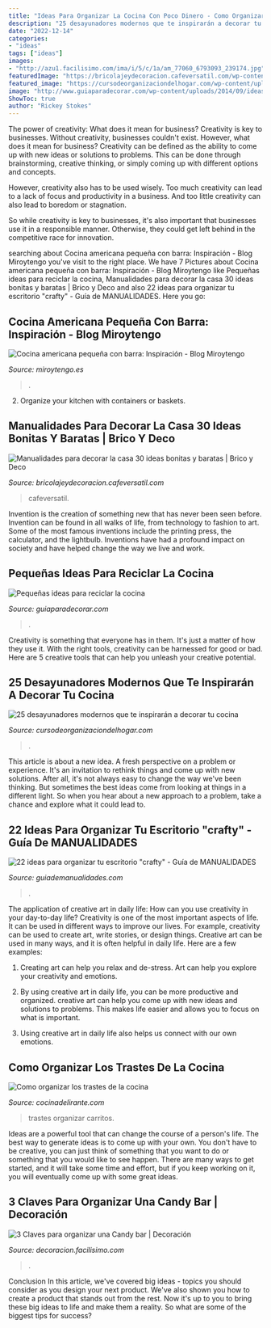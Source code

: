 ```yaml
---
title: "Ideas Para Organizar La Cocina Con Poco Dinero - Como Organizar Los Trastes De La Cocina"
description: "25 desayunadores modernos que te inspirarán a decorar tu cocina"
date: "2022-12-14"
categories:
- "ideas"
tags: ["ideas"]
images:
- "http://azu1.facilisimo.com/ima/i/5/c/1a/am_77060_6793093_239174.jpg"
featuredImage: "https://bricolajeydecoracion.cafeversatil.com/wp-content/uploads/2016/10/005-42.jpg"
featured_image: "https://cursodeorganizaciondelhogar.com/wp-content/uploads/2017/09/25-desayunadores-modernos-que-te-inspiraran-decorar-tu-cocina-5.jpg"
image: "http://www.guiaparadecorar.com/wp-content/uploads/2014/09/ideas-para-reciclar-la-cocina-04.jpg"
ShowToc: true
author: "Rickey Stokes"
---
```



The power of creativity: What does it mean for business?
Creativity is key to businesses. Without creativity, businesses couldn't exist. However, what does it mean for business? 
Creativity can be defined as the ability to come up with new ideas or solutions to problems. This can be done through brainstorming, creative thinking, or simply coming up with different options and concepts. 

However, creativity also has to be used wisely. Too much creativity can lead to a lack of focus and productivity in a business. And too little creativity can also lead to boredom or stagnation. 

So while creativity is key to businesses, it's also important that businesses use it in a responsible manner. Otherwise, they could get left behind in the competitive race for innovation.

	

		
searching about Cocina americana pequeña con barra: Inspiración - Blog Miroytengo you've visit to the right place. We have 7 Pictures about Cocina americana pequeña con barra: Inspiración - Blog Miroytengo like Pequeñas ideas para reciclar la cocina, Manualidades para decorar la casa 30 ideas bonitas y baratas | Brico y Deco and also 22 ideas para organizar tu escritorio &quot;crafty&quot; - Guía de MANUALIDADES. Here you go:
		
    
## Cocina Americana Pequeña Con Barra: Inspiración - Blog Miroytengo

<img loading=lazy src="https://mediaserver2.miroytengo.es/blog/wp-content/uploads/2020/04/miroytengo-cocina-americana-pequena-7.jpg" onerror="this.onerror=null;this.src='https://tse1.mm.bing.net/th?id=OIP.R-6ZPPNjMvrUiFGEsHGGyAHaLH&amp;pid=15.1';" alt="Cocina americana pequeña con barra: Inspiración - Blog Miroytengo">

_Source: miroytengo.es_

>. 

	

2. Organize your kitchen with containers or baskets.

    
## Manualidades Para Decorar La Casa 30 Ideas Bonitas Y Baratas | Brico Y Deco

<img loading=lazy src="https://bricolajeydecoracion.cafeversatil.com/wp-content/uploads/2016/10/005-42.jpg" onerror="this.onerror=null;this.src='https://tse4.mm.bing.net/th?id=OIP.pIGa9XgI_O6L1HbLODpuugHaJ4&amp;pid=15.1';" alt="Manualidades para decorar la casa 30 ideas bonitas y baratas | Brico y Deco">

_Source: bricolajeydecoracion.cafeversatil.com_

>cafeversatil. 

	

Invention is the creation of something new that has never been seen before. Invention can be found in all walks of life, from technology to fashion to art. Some of the most famous inventions include the printing press, the calculator, and the lightbulb. Inventions have had a profound impact on society and have helped change the way we live and work.

    
## Pequeñas Ideas Para Reciclar La Cocina

<img loading=lazy src="http://www.guiaparadecorar.com/wp-content/uploads/2014/09/ideas-para-reciclar-la-cocina-04.jpg" onerror="this.onerror=null;this.src='https://tse1.mm.bing.net/th?id=OIP.Y5_fyGZK_tqH7sI2lGropgHaLE&amp;pid=15.1';" alt="Pequeñas ideas para reciclar la cocina">

_Source: guiaparadecorar.com_

>. 

	

Creativity is something that everyone has in them. It's just a matter of how they use it. With the right tools, creativity can be harnessed for good or bad. Here are 5 creative tools that can help you unleash your creative potential.

    
## 25 Desayunadores Modernos Que Te Inspirarán A Decorar Tu Cocina

<img loading=lazy src="https://cursodeorganizaciondelhogar.com/wp-content/uploads/2017/09/25-desayunadores-modernos-que-te-inspiraran-decorar-tu-cocina-5.jpg" onerror="this.onerror=null;this.src='https://tse4.mm.bing.net/th?id=OIP.oZKbwVYVxg5Rq-JlQ1Aw4wHaLG&amp;pid=15.1';" alt="25 desayunadores modernos que te inspirarán a decorar tu cocina">

_Source: cursodeorganizaciondelhogar.com_

>. 

	

This article is about a new idea. A fresh perspective on a problem or experience. It's an invitation to rethink things and come up with new solutions. After all, it's not always easy to change the way we've been thinking. But sometimes the best ideas come from looking at things in a different light. So when you hear about a new approach to a problem, take a chance and explore what it could lead to.

    
## 22 Ideas Para Organizar Tu Escritorio &quot;crafty&quot; - Guía De MANUALIDADES

<img loading=lazy src="https://www.guiademanualidades.com/wp-content/uploads/2018/01/escritorios-crafty-15.jpg" onerror="this.onerror=null;this.src='https://tse4.mm.bing.net/th?id=OIP.dkDXXlf5mJAVfwrcDM3TIgHaLl&amp;pid=15.1';" alt="22 ideas para organizar tu escritorio &quot;crafty&quot; - Guía de MANUALIDADES">

_Source: guiademanualidades.com_

>. 

	

The application of creative art in daily life: How can you use creativity in your day-to-day life?
Creativity is one of the most important aspects of life. It can be used in different ways to improve our lives. For example, creativity can be used to create art, write stories, or design things. Creative art can be used in many ways, and it is often helpful in daily life. Here are a few examples: 
1) Creating art can help you relax and de-stress. Art can help you explore your creativity and emotions.

2) By using creative art in daily life, you can be more productive and organized. creative art can help you come up with new ideas and solutions to problems. This makes life easier and allows you to focus on what is important.

3) Using creative art in daily life also helps us connect with our own emotions.

    
## Como Organizar Los Trastes De La Cocina

<img loading=lazy src="https://cdn2.cocinadelirante.com/sites/default/files/styles/gallerie/public/como-organizar-los-trastes-de-la-carritos.jpg" onerror="this.onerror=null;this.src='https://tse4.mm.bing.net/th?id=OIP.Ufyyw85p-C2LC0H2CEwGrAHaLJ&amp;pid=15.1';" alt="Como organizar los trastes de la cocina">

_Source: cocinadelirante.com_

>trastes organizar carritos. 

	

Ideas are a powerful tool that can change the course of a person's life. The best way to generate ideas is to come up with your own. You don't have to be creative, you can just think of something that you want to do or something that you would like to see happen. There are many ways to get started, and it will take some time and effort, but if you keep working on it, you will eventually come up with some great ideas.

    
## 3 Claves Para Organizar Una Candy Bar | Decoración

<img loading=lazy src="http://azu1.facilisimo.com/ima/i/5/c/1a/am_77060_6793093_239174.jpg" onerror="this.onerror=null;this.src='https://tse1.mm.bing.net/th?id=OIP.PXxqStYwv6pnrAihyhF3xgHaE8&amp;pid=15.1';" alt="3 Claves para organizar una Candy bar | Decoración">

_Source: decoracion.facilisimo.com_

>. 

	

Conclusion
In this article, we've covered big ideas - topics you should consider as you design your next product. We've also shown you how to create a product that stands out from the rest. Now it's up to you to bring these big ideas to life and make them a reality. So what are some of the biggest tips for success?

